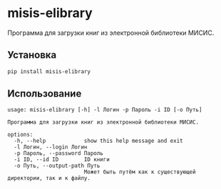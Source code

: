 # misis-elibrary

Программа для загрузки книг из электронной библиотеки МИСИС.

## Установка

``` sh
pip install misis-elibrary
```

## Использование

```
usage: misis-elibrary [-h] -l Логин -p Пароль -i ID [-o Путь]

Программа для загрузки книг из электронной библиотеки МИСИС.

options:
  -h, --help            show this help message and exit
  -l Логин, --login Логин
  -p Пароль, --password Пароль
  -i ID, --id ID        ID книги
  -o Путь, --output-path Путь
                        Может быть путём как к существующей директории, так и к файлу.
```

